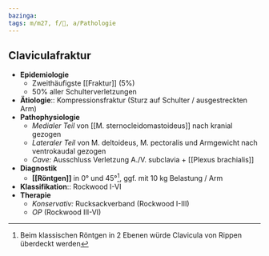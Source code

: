 ```yaml
---
bazinga: 
tags: m/m27, f/🦴, a/Pathologie
---
```

## Claviculafraktur
- **Epidemiologie**
	- Zweithäufigste [[Fraktur]] (5%)
	- 50% aller Schulterverletzungen
- **Ätiologie**:: Kompressionsfraktur (Sturz auf Schulter / ausgestreckten Arm)
- **Pathophysiologie**
	- *Medialer Teil* von [[M. sternocleidomastoideus]] nach kranial gezogen
	- *Lateraler Teil* von M. deltoideus, M. pectoralis und Armgewicht nach ventrokaudal gezogen
	- *Cave:* Ausschluss Verletzung A./V. subclavia + [[Plexus brachialis]]
- **Diagnostik**
	- **[[Röntgen]]** in 0° und 45°[^1], ggf. mit 10 kg Belastung / Arm
- **Klassifikation**:: Rockwood I-VI
- **Therapie**
	- *Konservativ:* Rucksackverband (Rockwood I-III)
	- *OP* (Rockwood III-VI)

[^1]: Beim klassischen Röntgen in 2 Ebenen würde Clavicula von Rippen überdeckt werden
